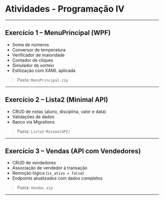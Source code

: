 # Atividades - Programação IV 

---

## Exercício 1 – MenuPrincipal (WPF)

- Soma de números
- Conversor de temperatura
- Verificador de maioridade
- Contador de cliques
- Simulador de sorteio
- Estilização com XAML aplicada

> Pasta: `MenuPrincipal.zip`

---

## Exercício 2 – Lista2 (Minimal API)

- CRUD de notas (aluno, disciplina, valor e data)
- Validações de dados
- Banco via Migrations

> Pasta: `Lista2-MinimalAPI/`

---

## Exercício 3 – Vendas (API com Vendedores)

- CRUD de vendedores
- Associação de vendedor à transação
- Remoção lógica (`is_ativo = false`)
- Endpoints atualizados com dados completos

> Pasta: `Vendas.zip`

---
